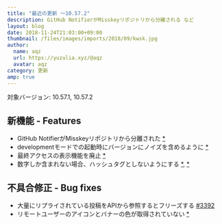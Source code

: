 ```yaml
---
title: "最近の更新 ～10.57.2"
description: GitHub NotifierがMisskeyリポジトリから分離される など
layout: blog
date: 2018-11-24T21:03:00+09:00
thumbnail: /files/images/imports/2018/09/kwsk.jpg
author:
  name: aqz
  url: https://yuzulia.xyz/@aqz
  avatar: aqz
category: 更新
amp: true
---
```

対象バージョン: 10.57.1, 10.57.2

## 新機能 - Features
- GitHub NotifierがMisskeyリポジトリから分離された [*](https://github.com/syuilo/misskey/commit/915d3525054470e997e255fef88c5f6642e1a4b0)
- developmentモードでの起動時にバージョンにノイズを含めるように [*](https://github.com/syuilo/misskey/commit/22c4e927281b84b80f6485b5ba95fa32e8e201a4)
- 最終アクセスの表示機能を廃止 [*](https://github.com/syuilo/misskey/commit/de2b0224d648d8648fbac3eb5db6af2379c30fec)
- 数字しか含まれない場合、ハッシュタグとしないようにする [*](https://github.com/syuilo/misskey/commit/1d1024c57a2067d7fe0f6e1e97cd8df584481892), [*](https://github.com/syuilo/misskey/commit/dbbc416095ae39541dc3f3de1ce24966a290ac61)

## 不具合修正 - Bug fixes
- 大量にリプライされている投稿をAPIから参照するとフリーズする [#3392](https://github.com/syuilo/misskey/pull/3392)
- リモートユーザーのアイコンとバナーの色が取得されていない [*](https://github.com/syuilo/misskey/commit/95ba7e43b1370a0233b03d63dd1b13247aba219c)